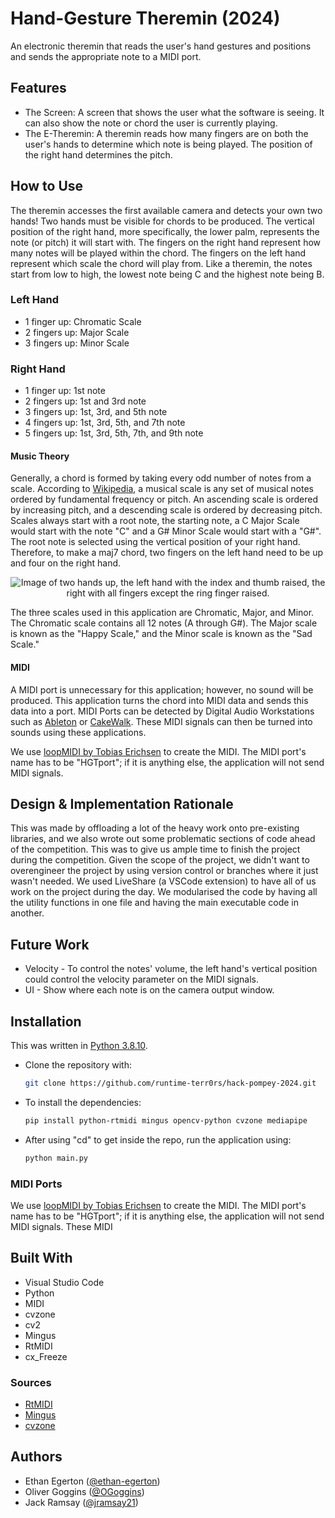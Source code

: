 # Hand-Gesture Theremin (2024)

An electronic theremin that reads the user's hand gestures and positions and sends the appropriate note to a MIDI port.

## Features

* The Screen:
   A screen that shows the user what the software is seeing. It can also show the note or chord the user is currently playing.
* The E-Theremin:
   A theremin reads how many fingers are on both the user's hands to determine which note is being played. The position of the right hand determines the pitch.

## How to Use

   The theremin accesses the first available camera and detects your own two hands! Two hands must be visible for chords to be produced. The vertical position of the right hand, more specifically, the lower palm, represents the note (or pitch) it will start with. The fingers on the right hand represent how many notes will be played within the chord. The fingers on the left hand represent which scale the chord will play from. Like a theremin, the notes start from low to high, the lowest note being C and the highest note being B.

### Left Hand

* 1 finger up: Chromatic Scale
* 2 fingers up: Major Scale
* 3 fingers up: Minor Scale

### Right Hand

* 1 finger up: 1st note
* 2 fingers up: 1st and 3rd note
* 3 fingers up: 1st, 3rd, and 5th note
* 4 fingers up: 1st, 3rd, 5th, and 7th note
* 5 fingers up: 1st, 3rd, 5th, 7th, and 9th note

#### Music Theory

Generally, a chord is formed by taking every odd number of notes from a scale. According to [Wikipedia](https://en.wikipedia.org/wiki/Scale_(music)), a musical scale is any set of musical notes ordered by fundamental frequency or pitch. An ascending scale is ordered by increasing pitch, and a descending scale is ordered by decreasing pitch. Scales always start with a root note, the starting note, a C Major Scale would start with the note "C" and a G# Minor Scale would start with a "G#". The root note is selected using the vertical position of your right hand. Therefore, to make a maj7 chord, two fingers on the left hand need to be up and four on the right hand. 
<p align="center">
   <img src="https://github.com/runtime-terr0rs/hack-pompey-2024/blob/main/assets/maj7chord.png" alt="Image of two hands up, the left hand with the index and thumb raised, the right with all fingers except the ring finger raised.">
</p>
The three scales used in this application are Chromatic, Major, and Minor. The Chromatic scale contains all 12 notes (A through G#). The Major scale is known as the "Happy Scale," and the Minor scale is known as the "Sad Scale." 

#### MIDI

A MIDI port is unnecessary for this application; however, no sound will be produced. This application turns the chord into MIDI data and sends this data into a port. MIDI Ports can be detected by Digital Audio Workstations such as [Ableton](https://www.ableton.com/en/) or [CakeWalk](https://www.cakewalk.com/). These MIDI signals can then be turned into sounds using these applications.

We use [loopMIDI by Tobias Erichsen](https://www.tobias-erichsen.de/software/loopmidi.html) to create the MIDI. The MIDI port's name has to be "HGTport"; if it is anything else, the application will not send MIDI signals.

## Design & Implementation Rationale

This was made by offloading a lot of the heavy work onto pre-existing libraries, and we also wrote out some problematic sections of code ahead of the competition. This was to give us ample time to finish the project during the competition. Given the scope of the project, we didn't want to overengineer the project by using version control or branches where it just wasn't needed. We used LiveShare (a VSCode extension) to have all of us work on the project during the day. We modularised the code by having all the utility functions in one file and having the main executable code in another.

## Future Work

* Velocity - To control the notes' volume, the left hand's vertical position could control the velocity parameter on the MIDI signals.
* UI - Show where each note is on the camera output window.

## Installation

This was written in [Python 3.8.10](https://www.python.org/downloads/release/python-3810/).

* Clone the repository with:

   ```bash
   git clone https://github.com/runtime-terr0rs/hack-pompey-2024.git
   ```

* To install the dependencies:

   ```bash
   pip install python-rtmidi mingus opencv-python cvzone mediapipe
   ```

* After using "cd" to get inside the repo, run the application using:

   ```bash
   python main.py
   ```

### MIDI Ports

We use [loopMIDI by Tobias Erichsen](https://www.tobias-erichsen.de/software/loopmidi.html) to create the MIDI. The MIDI port's name has to be "HGTport"; if it is anything else, the application will not send MIDI signals. These MIDI

## Built With

* Visual Studio Code
* Python
* MIDI
* cvzone
* cv2
* Mingus
* RtMIDI
* cx_Freeze

### Sources

* [RtMIDI](https://pypi.org/project/python-rtmidi/)
* [Mingus](https://github.com/bspaans/python-mingus)
* [cvzone](https://github.com/cvzone/cvzone?tab=readme-ov-file#hand-tracking-module)

## Authors

* Ethan Egerton ([@ethan-egerton](https://github.com/ethan-egerton))
* Oliver Goggins ([@OGoggins](https://github.com/OGoggins))
* Jack Ramsay ([@jramsay21](https://github.com/jramsay21))
